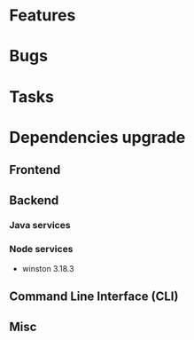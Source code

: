 
# Features


# Bugs


# Tasks

  
# Dependencies upgrade

## Frontend

## Backend 


### Java services 

  
### Node services

- winston 3.18.3


## Command Line Interface (CLI)


## Misc





